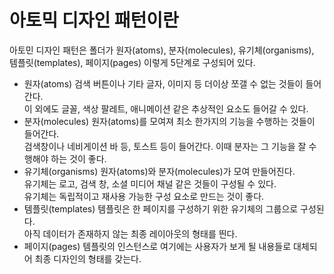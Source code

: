 # **아토믹 디자인 패턴이란**

아토민 디자인 패턴은 폴더가 원자(atoms), 분자(molecules), 유기체(organisms), 템플릿(templates), 페이지(pages) 이렇게 5단계로 구성되어 있다.

- 원자(atoms)
  검색 버튼이나 기타 글자, 이미지 등 더이상 쪼갤 수 없는 것들이 들어간다.<br>
  이 외에도 글꼴, 색상 팔레트, 애니메이션 같은 추상적인 요소도 들어갈 수 있다.
- 분자(molecules)
  원자(atoms)를 모여져 최소 한가지의 기능을 수행하는 것들이 들어간다.<br>
  검색창이나 네비게이션 바 등, 토스트 등이 들어간다.
  이때 분자는 그 기능을 잘 수행해야 하는 것이 좋다.
- 유기체(organisms)
  원자(atoms)와 분자(molecules)가 모여 만들어진다.<br>
  유기체는 로고, 검색 창, 소셜 미디어 채널 같은 것들이 구성될 수 있다.<br>
  유기체는 독립적이고 재사용 가능한 구성 요소로 만드는 것이 좋다.
- 템플릿(templates)
  템플릿은 한 페이지를 구성하기 위한 유기체의 그룹으로 구성된다.<br>
  아직 데이터가 존재하지 않는 최종 레이아웃의 형태를 띈다.
- 페이지(pages)
  템플릿의 인스턴스로 여기에는 사용자가 보게 될 내용들로 대체되어 최종 디자인의 형태를 갖는다.
